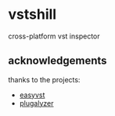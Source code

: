 
# vstshill

cross-platform vst inspector

## acknowledgements

thanks to the projects:
+ [easyvst](https://github.com/iffyloop/EasyVst)
+ [plugalyzer](https://github.com/CrushedPixel/Plugalyzer)
